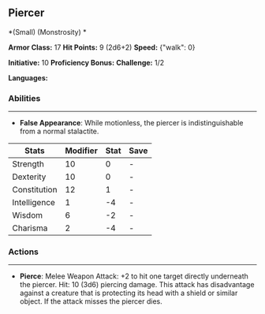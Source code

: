 ## Piercer
*(Small) (Monstrosity) *

**Armor Class:** 17
**Hit Points:** 9 (2d6+2)
**Speed:** {"walk": 0}

**Initiative:** 10
**Proficiency Bonus:**
**Challenge:** 1/2

**Languages:** 

### Abilities
 --- 
- **False Appearance**: While motionless, the piercer is indistinguishable from a normal stalactite.



| Stats | Modifier | Stat | Save
| ---- | ---- | ---- | ---- |
| Strength | 10 | 0 | - |
| Dexterity | 10 | 0 | - |
| Constitution | 12 | 1 | - |
| Intelligence | 1 | -4 | - |
| Wisdom | 6 | -2 | - |
| Charisma | 2 | -4 | - |

### Actions
 --- 
- **Pierce**: Melee Weapon Attack: +2 to hit  one target directly underneath the piercer. Hit: 10 (3d6) piercing damage. This attack has disadvantage against a creature that is protecting its head with a shield or similar object. If the attack misses  the piercer dies.

